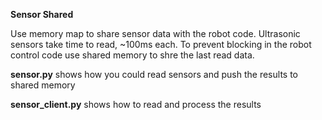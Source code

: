 **Sensor Shared**

Use memory map to share sensor data with the robot code. Ultrasonic sensors take time to read, ~100ms each.  To prevent blocking in the robot control code use shared memory to shre the last read data.

**sensor.py** shows how you could read sensors and push the results to shared memory

**sensor_client.py** shows how to read and process the results